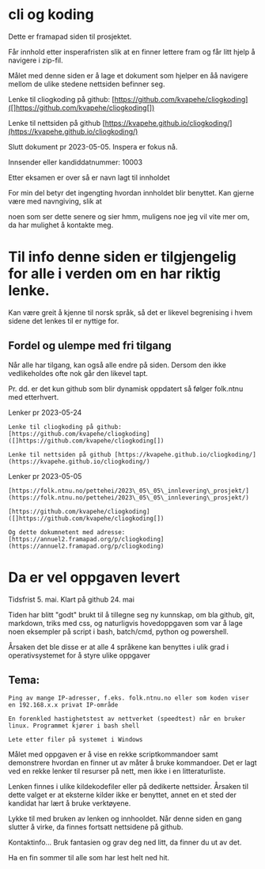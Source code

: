 
# cli og koding

Dette er framapad siden til prosjektet.

Får innhold etter insperafristen slik at en finner lettere fram og får litt hjelp å navigere i zip-fil.

Målet med denne siden er å lage et dokument som hjelper en åå navigere mellom de ulike stedene nettsiden befinner seg.



Lenke til cliogkoding på github: [https://github.com/kvapehe/cliogkoding]([]https://github.com/kvapehe/cliogkoding[])

Lenke til nettsiden på github [https://kvapehe.github.io/cliogkoding/](https://kvapehe.github.io/cliogkoding/)

Slutt dokument pr 2023-05-05. Inspera er fokus nå.



Innsender eller kandiddatnummer: 10003 





Etter eksamen er over så er navn lagt til innholdet 



For min del betyr det ingengting hvordan innholdet blir benyttet. Kan gjerne være med navngiving, slik at 

noen som ser dette senere og sier hmm, muligens noe jeg vil vite mer om, da har mulighet å kontakte meg.



# Til info denne siden er tilgjengelig for alle i verden om en har riktig lenke.

Kan være greit å kjenne til norsk språk, så det er likevel begrenising i hvem sidene det lenkes til er nyttige for.

## Fordel og ulempe med fri tilgang

Når alle har tilgang, kan også alle endre på siden. Dersom den ikke vedlikeholdes ofte nok går den likevel tapt.



Pr. dd. er det kun github som blir dynamisk oppdatert så følger folk.ntnu med etterhvert.



Lenker pr 2023-05-24

    Lenke til cliogkoding på github: [https://github.com/kvapehe/cliogkoding]([]https://github.com/kvapehe/cliogkoding[])

    Lenke til nettsiden på github [https://kvapehe.github.io/cliogkoding/](https://kvapehe.github.io/cliogkoding/)



Lenker pr 2023-05-05

    [https://folk.ntnu.no/pettehei/2023\_05\_05\_innlevering\_prosjekt/](https://folk.ntnu.no/pettehei/2023\_05\_05\_innlevering\_prosjekt/)

    [https://github.com/kvapehe/cliogkoding]([]https://github.com/kvapehe/cliogkoding[])

    Og dette dokumnetent med adresse: [https://annuel2.framapad.org/p/cliogkoding](https://annuel2.framapad.org/p/cliogkoding)



# Da er vel oppgaven levert

Tidsfrist 5. mai. Klart på github 24. mai

Tiden har blitt "godt" brukt til å tillegne seg ny kunnskap, om bla github, git, markdown, triks med css, og naturligvis hovedoppgaven som var å lage noen eksempler på script i bash, batch/cmd, python og powershell.



Årsaken det ble disse er at alle 4 språkene kan benyttes i ulik grad i operativsystemet for å styre ulike oppgaver

## Tema:

    Ping av mange IP-adresser, f.eks. folk.ntnu.no eller som koden viser en 192.168.x.x privat IP-område

    En forenkled hastighetstest av nettverket (speedtest) når en bruker linux. Programmet kjører i bash shell

    Lete etter filer på systemet i Windows

    

Målet med oppgaven er å vise en rekke scriptkommandoer samt demonstrere hvordan en finner ut av måter å bruke kommandoer. Det er lagt ved en rekke lenker til resurser på nett, men ikke i en litteraturliste.

Lenken finnes i ulike kildekodefiler eller på dedikerte nettsider. Årsaken til dette valget er at eksterne kilder ikke er benyttet, annet en et sted der kandidat har lært å bruke verktøyene.



Lykke til med bruken av lenken og innhooldet. Når denne siden en gang slutter å virke, da finnes fortsatt nettsidene på github.



Kontaktinfo... Bruk fantasien og grav deg ned litt, da finner du ut av det.



Ha en fin sommer til alle som har lest helt ned hit.






















































